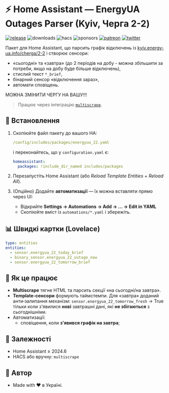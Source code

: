 # ⚡️ Home Assistant — EnergyUA Outages Parser (Kyiv, Черга 2-2)
[![release](https://img.shields.io/github/v/release/rodionkurilenko/homeassistant-yasno-outages?label=release)](https://github.com/rodionkurilenko/homeassistant-yasno-outages/releases)
![downloads](https://img.shields.io/github/downloads/rodionkurilenko/homeassistant-yasno-outages/total?color=brightgreen&label=downloads)
![hacs](https://img.shields.io/badge/hacs-default-blue)
![sponsors](https://img.shields.io/github/sponsors/rodionkurilenko?label=sponsors)
[![patreon](https://img.shields.io/badge/support-patreon-ff424d)](https://www.patreon.com/c/Rodion_Kurylenko)
[![twitter](https://img.shields.io/badge/twitter-@rodionkurilenko-1DA1F2)](https://twitter.com/rodion_kr)

Пакет для Home Assistant, що парсить графік відключень із
[kyiv.energy-ua.info/cherga/2-2](https://kyiv.energy-ua.info/cherga/2-2) і створює сенсори:
- «сьогодні» та «завтра» (до 2 періодів на добу - можна збільшити за потреби, якщо на добу буде більше відключень),
- стислий текст `*_brief`,
- бінарний сенсор «відключення зараз»,
- автомати сповіщень.

МОЖНА ЗМІНИТИ ЧЕРГУ НА ВАШУ!!!

> Працює через інтеграцію [`multiscrape`](https://github.com/danieldotnl/ha-multiscrape).

## 🔧 Встановлення
1. Скопіюйте файл пакету до вашого HA:
   ```yaml
   /config/includes/packages/energyua_22.yaml
   ```
   і переконайтесь, що у `configuration.yaml` є:
   ```yaml
   homeassistant:
     packages: !include_dir_named includes/packages
   ```
2. Перезапустіть Home Assistant (або *Reload Template Entities* + *Reload All*).

3. (Опційно) Додайте **автоматизації** — їх можна вставляти прямо через UI:
   - Відкрийте **Settings → Automations → Add → ... → Edit in YAML**
   - Скопіюйте вміст із `automations/*.yaml` і збережіть.

## 📊 Швидкі картки (Lovelace)
```yaml
type: entities
entities:
  - sensor.energyua_22_today_brief
  - binary_sensor.energyua_22_outage_now
  - sensor.energyua_22_tomorrow_brief
```

## 🧠 Як це працює
- **Multiscrape** тягне HTML та парсить секції «на сьогодні/на завтра».
- **Template-сенсори** формують таймстемпи. Для «завтра» доданий анти‑залипання механізм:
  `sensor.energyua_22_tomorrow_fresh` → True тільки коли з'явилися **нові** завтрашні дані,
  які **не збігаються** з сьогоднішніми.
- Автоматизації:
  - сповіщення, коли **з'явився графік на завтра**;
 

## 🧩 Залежності
- Home Assistant ≥ 2024.6
- HACS або вручну: `multiscrape`

## 👤 Автор
- Made with ❤️ в Україні.
